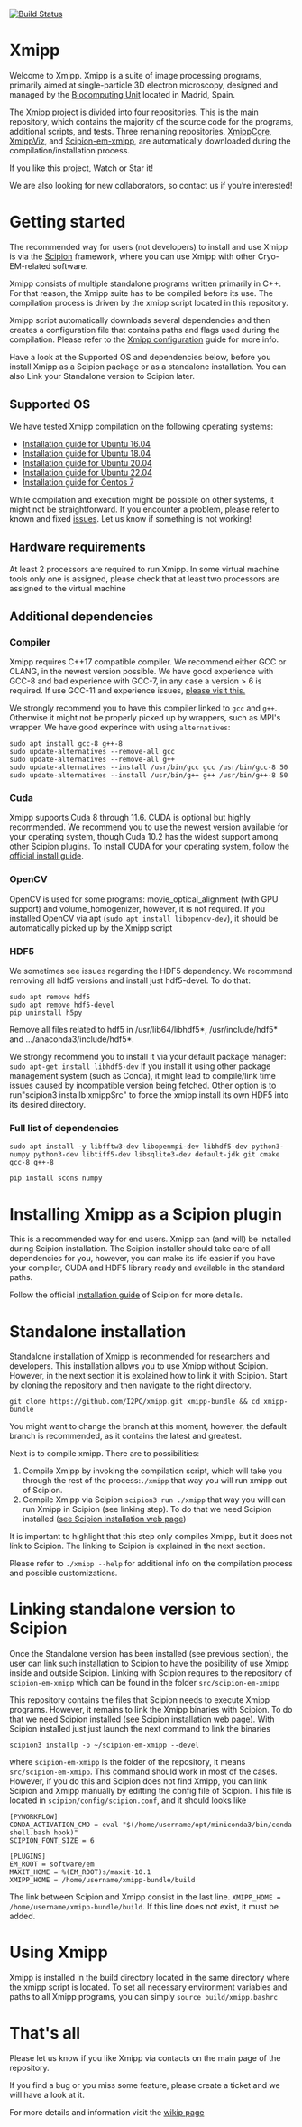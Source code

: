 [![Build Status](https://github.com/I2PC/xmipp/actions/workflows/main.yml/badge.svg)](https://github.com/I2PC/xmipp/actions/workflows/main.yml)

# Xmipp

Welcome to Xmipp. 
Xmipp is a suite of image processing programs, primarily aimed at single-particle 3D electron microscopy, designed and managed by the [Biocomputing Unit](http://biocomputingunit.es/) located in Madrid, Spain.

The Xmipp project is divided into four repositories. 
This is the main repository, which contains the majority of the source code for the programs, additional scripts, and tests. Three remaining repositories, [XmippCore](https://github.com/I2PC/xmippCore/), [XmippViz](https://github.com/I2PC/xmippViz/), and [Scipion-em-xmipp](https://github.com/I2PC/scipion-em-xmipp), are automatically downloaded during the compilation/installation process.

If you like this project, Watch or Star it!

We are also looking for new collaborators, so contact us if you’re interested!

# Getting started
The recommended way for users (not developers) to install and use Xmipp is via the [Scipion](http://scipion.i2pc.es/) framework, where you can use Xmipp with other Cryo-EM-related software.

Xmipp consists of multiple standalone programs written primarily in C++. For that reason, the Xmipp suite has to be compiled before its use. The compilation process is driven by the xmipp script located in this repository. 

Xmipp script automatically downloads several dependencies and then creates a configuration file that contains paths and flags used during the compilation. Please refer to the [Xmipp configuration](https://github.com/I2PC/xmipp/wiki/Xmipp-configuration) guide for more info.

Have a look at the Supported OS and dependencies below, before you install Xmipp as a Scipion package or as a standalone installation. You can also Link your Standalone version to Scipion later.

## Supported OS
We have tested Xmipp compilation on the following operating systems:
- [Installation guide for Ubuntu 16.04](https://github.com/I2PC/xmipp/wiki/Installing-Xmipp-on-Ubuntu-16.04)
- [Installation guide for Ubuntu 18.04](https://github.com/I2PC/xmipp/wiki/Installing-Xmipp-on-Ubuntu-18.04)
- [Installation guide for Ubuntu 20.04](https://github.com/I2PC/xmipp/wiki/Installing-Xmipp-on-Ubuntu-20.04)
- [Installation guide for Ubuntu 22.04](https://github.com/I2PC/xmipp/wiki/Installing-Xmipp-on-Ubuntu-22.04)
- [Installation guide for Centos 7](https://github.com/I2PC/xmipp/wiki/Installing-Xmipp-on-CentOS-7-9.2009)

While compilation and execution might be possible on other systems, it might not be straightforward. If you encounter a problem, please refer to known and fixed [issues](https://github.com/I2PC/xmipp/issues?q=is%3Aissue). Let us know if something is not working!

## Hardware requirements
At least 2 processors are required to run Xmipp. In some virtual machine tools only one is assigned, please check that at least two processors are assigned to the virtual machine

## Additional dependencies
### Compiler
Xmipp requires C++17 compatible compiler. We recommend either GCC or CLANG, in the newest version possible. We have good experience with GCC-8 and bad experience with GCC-7, in any case a version > 6 is required. If use GCC-11 and experience issues, [please visit this.](https://servdep.sefd.uam.es/)

We strongly recommend you to have this compiler linked to `gcc` and `g++`. Otherwise it might not be properly picked up by wrappers, such as MPI's wrapper.
We have good experince with using `alternatives`:

```
sudo apt install gcc-8 g++-8
sudo update-alternatives --remove-all gcc
sudo update-alternatives --remove-all g++
sudo update-alternatives --install /usr/bin/gcc gcc /usr/bin/gcc-8 50
sudo update-alternatives --install /usr/bin/g++ g++ /usr/bin/g++-8 50
```

### Cuda
Xmipp supports Cuda 8 through 11.6. CUDA is optional but highly recommended. We recommend you to use the newest version available for your operating system, though Cuda 10.2 has the widest support among other Scipion plugins.
To install CUDA for your operating system, follow the [official install guide](https://developer.nvidia.com/cuda-toolkit-archive).

### OpenCV
OpenCV is used for some programs: movie_optical_alignment (with GPU support) and volume_homogenizer, however, it is not required.
If you installed OpenCV via apt (`sudo apt install libopencv-dev`), it should be automatically picked up by the Xmipp script

### HDF5
We sometimes see issues regarding the HDF5 dependency.
We recommend removing all hdf5 versions and install just hdf5-devel. To do that:
```
sudo apt remove hdf5
sudo apt remove hdf5-devel
pip uninstall h5py
```
Remove all files related to hdf5 in /usr/lib64/libhdf5*, /usr/include/hdf5* and .../anaconda3/include/hdf5*. 

We strongy recommend you to install it via your default package manager:
`sudo apt-get install libhdf5-dev` 
If you install it using other package management system (such as Conda), it might lead to compile/link time issues caused by incompatible version being fetched. Other option is to run"scipion3 installb xmippSrc" to force the xmipp install its own HDF5 into its desired directory.

### Full list of dependencies
`sudo apt install -y libfftw3-dev libopenmpi-dev libhdf5-dev python3-numpy python3-dev libtiff5-dev libsqlite3-dev default-jdk git cmake gcc-8 g++-8`

`pip install scons numpy`

# Installing Xmipp as a Scipion plugin
This is a recommended way for end users.
Xmipp can (and will) be installed during Scipion installation. The Scipion installer should take care of all dependencies for you, however, you can make its life easier if you have your compiler, CUDA and HDF5 library ready and available in the standard paths.

Follow the official [installation guide](https://scipion-em.github.io/docs/docs/scipion-modes/how-to-install.html#) of Scipion for more details.


# Standalone installation
Standalone installation of Xmipp is recommended for researchers and developers. This installation allows you to use Xmipp without Scipion. However, in the next section it is explained how to link it with Scipion.
Start by cloning the repository and then navigate to the right directory.

`git clone https://github.com/I2PC/xmipp.git xmipp-bundle && cd xmipp-bundle`

You might want to change the branch at this moment, however, the default branch is recommended, as it contains the latest and greatest.

Next is to compile xmipp. There are to possibilities:
1) Compile Xmipp by invoking the compilation script, which will take you through the rest of the process:`./xmipp` that way you will run xmipp out of Scipion.
2) Compile Xmipp via Scipion `scipion3 run ./xmipp` that way you will can run Xmipp in Scipion (see linking step). To do that we need Scipion installed ([see Scipion installation web page](https://scipion-em.github.io/docs/docs/scipion-modes/how-to-install.html#))

It is important to highlight that this step only compiles Xmipp, but it does not link to Scipion. The linking to Scipion is explained in the next section.

Please refer to `./xmipp --help` for additional info on the compilation process and possible customizations.


# Linking standalone version to Scipion

Once the Standalone version has been installed (see previous section), the user can link such installation to Scipion to have the posibility of use Xmipp inside and outside Scipion. Linking with Scipion requires to the repository of `scipion-em-xmipp` which can be found in the folder `src/scipion-em-xmipp`

This repository contains the files that Scipion needs to execute Xmipp programs. However, it remains to link the Xmipp binaries with Scipion. To do that we need Scipion installed ([see Scipion installation web page](https://scipion-em.github.io/docs/docs/scipion-modes/how-to-install.html#)). With Scipion installed just just launch the next command to link the binaries

`scipion3 installp -p ~/scipion-em-xmipp --devel`

where `scipion-em-xmipp` is the folder of the repository, it means `src/scipion-em-xmipp`.
This command should work in most of the cases. However, if you do this and Scipion does not find Xmipp, you can link Scipion and Xmipp manually by editting the config file of Scipion. This file is located in `scipion/config/scipion.conf`, and it should looks like

```
[PYWORKFLOW]
CONDA_ACTIVATION_CMD = eval "$(/home/username/opt/miniconda3/bin/conda shell.bash hook)"
SCIPION_FONT_SIZE = 6

[PLUGINS]
EM_ROOT = software/em
MAXIT_HOME = %(EM_ROOT)s/maxit-10.1
XMIPP_HOME = /home/username/xmipp-bundle/build
```

The link between Scipion and Xmipp consist in the last line.
```XMIPP_HOME = /home/username/xmipp-bundle/build```. If this line does not exist, it must be added.

# Using Xmipp
Xmipp is installed in the build directory located in the same directory where the xmipp script is located. To set all necessary environment variables and paths to all Xmipp programs, you can simply 
`source build/xmipp.bashrc`


# That's all
Please let us know if you like Xmipp via contacts on the main page of the repository.

If you find a bug or you miss some feature, please create a ticket and we will have a look at it.

For more details and information visit the [wikip page](https://github.com/I2PC/xmipp/wiki)
